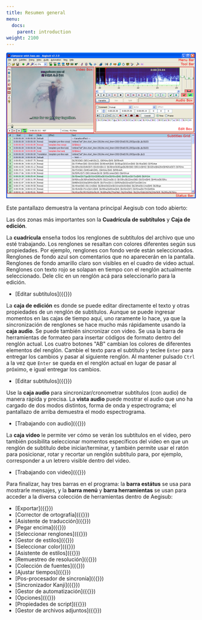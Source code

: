 ```yaml
---
title: Resumen general
menu:
  docs:
    parent: introduction
weight: 2100
---
```


![Main-window-overview](/img/3.2/Main-window-overview.png)

Este pantallazo demuestra la ventana principal Aegisub con todo abierto:

Las dos zonas más importantes son la **Cuadrícula de subtítulos** y **Caja de edición**.

La **cuadrícula** enseña todos los renglones de subtítulos del archivo que uno esté
trabajando. Los renglones se resaltan con colores diferentes según sus propiedades.
Por ejemplo, renglones con fondo verde están seleccionados. Renglones de fondo azul son
comentarios que no aparecerán en la pantalla. Renglones de fondo amarillo claro son visibles en el cuadro de video actual. Renglones con texto rojo se solapan en tiempo con el renglón actualmente seleccionado. Dele clic en un renglón acá para seleccionarlo para la edición.

- [Editar subtítulos]({{<relref path="Editing_Subtitles">}})

<div></div>

La **caja de edición** es donde se puede editar directamente el texto y otras propiedades de un renglón de subtítulos. Aunque se puede ingresar momentos en las cajas de tiempo aquí, uno raramente lo hace, ya que la sincronización de renglones se hace mucho más rápidamente usando la **caja audio**. Se puede también sincronizar con video. Se usa la barra de herramientas de formateo para insertar códigos de formato dentro del renglón actual. Los cuatro botones "AB" cambian los colores de diferentes elementos del renglón. Cambie el texto para el subtítulo y teclee `Enter` para entregar los cambios y pasar al siguiente renglón. Al mantener pulsado `Ctrl` a la vez que `Enter` se queda en el renglón actual en lugar de pasar al próximo, e igual entregar los cambios.

- [Editar subtítulos]({{<relref path="Editing_Subtitles">}})

<div></div>

Use la **caja audio** para sincronizar/cronometrar subtítulos (con audio) de manera rápida y precisa. La **vista audio** puede mostrar el audio que uno ha cargado de dos modos distintos, forma de onda y espectrograma; el pantallazo de arriba demuestra el modo espectrograma.

- [Trabajando con audio]({{<relref path="Audio">}})

<div></div>

La **caja video** le permite ver cómo se verán los subtítulos en el video, pero también posibilita seleccionar momentos específicos del video en que un renglón de subtítulo debe iniciar/terminar, y también permite usar el ratón para posicionar, rotar y recortar un renglón subtítulo para, por ejemplo, corresponder a un letrero visible dentro del video.

- [Trabajando con video]({{<relref path="Video">}})

<div></div>

Para finalizar, hay tres barras en el programa: la **barra estátus** se usa para mostrarle mensajes, y la **barra menú** y **barra herramientas** se usan para acceder a la diversa colección de herramientas dentro de Aegisub:

- [Exportar]({{<relref path="Exporting" lang="en">}})
- [Corrector de ortografía]({{<relref path="Spell_Checker" lang="en">}})
- [Asistente de traducción]({{<relref path="Translation_Assistant">}})
- [Pegar encima]({{<relref path="Paste_Over" lang="en">}})
- [Seleccionar renglones]({{<relref path="Select_Lines" lang="en">}})
- [Gestor de estilos]({{<relref path="Styles">}})
- [Seleccionar color]({{<relref path="Colour_Picker" lang="en">}})
- [Asistente de estilos]({{<relref path="Styling_Assistant" lang="en">}})
- [Remuestreo de resolución]({{<relref path="Resolution_Resampler" lang="en">}})
- [Colección de fuentes]({{<relref path="Fonts_Collector" lang="en">}})
- [Ajustar tiempos]({{<relref path="Shift_Times">}})
- [Pos-procesador de sincronía]({{<relref path="Timing_Post-Processor" lang="en">}})
- [Sincronizador Kanji]({{<relref path="Kanji_Timer" lang="en">}})
- [Gestor de automatización]({{<relref path="Automation" lang="en">}})
- [Opciones]({{<relref path="Options" lang="en">}})
- [Propiedades de script]({{<relref path="Properties">}})
- [Gestor de archivos adjuntos]({{<relref path="Attachment_Manager" lang="en">}})

<div></div>
